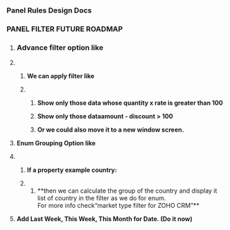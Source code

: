 ### Panel Rules Design Docs

### 

### 

### **PANEL FILTER FUTURE ROADMAP**

1. ### **Advance filter option like**
2. 1. **We can apply filter like**

   2. 1. **Show only those data whose quantity x rate is greater than 100**

      2. **Show only those dataamount - discount &gt; 100**

      3. **Or we could also move it to a new window screen.**
3. **Enum Grouping Option like**

4. 1. **If a property example country:**

   2. 1. \*\*then we can calculate the group of the country and display it list of country in the filter as we do for enum.  
         For more info check“market type filter for ZOHO CRM”\*\*
5. **Add Last Week, This Week, This Month for Date. \(Do it now\)**



